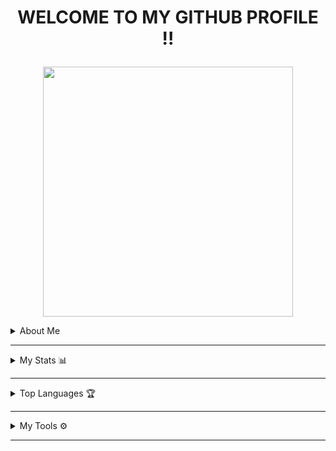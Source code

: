 <h1><p align='Middle'> WELCOME TO MY GITHUB PROFILE !!</p></h1>

  

<p align='Middle'><a href='https://telegram.me/ItS_PrAnav_xD'> <img src='https://telegra.ph/file/495c37ea86d6e1a30fa87.jpg' width='400"'></a></p>

<details>

<summary>About Me </summary>

  <p align='middle'>

    <b><i>

      AGE           »»

      </b></i> 

    12

  </p>

  <p align='middle'>

    <b><i>

      CLASS         »»

      </b></i> 

    VIII<sup>th</sup>

  </p>

  <p align='middle'>

    <b><i>

      STATE         »»

      </b></i> 

    Bihar

  </p>

  <p align='middle'>

    <b><i>

      NATIONALITY   »»

      </b></i> 

    🇮🇳

  </p>

  <p align='middle'>

    <b><i>

      TELEGRAM ACC  »»

      </b></i> 

    <a href="https://telegram.me/its_Pranav_xd" alt="Pranav"> <img src="https://img.shields.io/badge/Pranav-dcdcdc?logo=telegram"

                                                                            /></a>

  </p>

  <p align='middle'>

    <b><i>

      <sup></sup> Email 📨  »» 

      </b></i>

    <a href="ultramaxrobo@gmail.com" alt="📨"> <img src="https://img.shields.io/badge/Pranav-33FFC1?logo=gmail"

                                                                      /></a>

  </p>

</details>

---

<details>

<summary>My Stats 📊</summary><p align='middle'>

  <img src='https://github-readme-stats.vercel.app/api?username=Pranav18262&show_icons=true&theme=midnight-purple' width='500"'></p>

  <p align='middle'><img src='https://github-readme-streak-stats.herokuapp.com/?user=Pranav18262&theme=midnight-purple&show_icon=true' width='500"'></p> <p

  align='middle'><img src='https://komarev.com/ghpvc/?username=madboy482&label=My%20Profile%20Views&color=blueviolet&style=plastic' width='175"'></p>

</details>

---

<details>

  <summary>Top Languages 🏆</summary>

  <p align='middle'><img src='https://github-readme-stats.vercel.app/api/top-langs/?username=Pranav18262&theme=midnight-purple' width='300"' height='300"'></p><p align ="middle">

</details>

---

<details>

  <summary>My Tools ⚙️</summary>

  <p align='middle'>

    <code><a href="https://git-scm.com/" target="_blank"> <img width="20%"   src="https://www.vectorlogo.zone/logos/git-scm/git-scm-ar21.svg"> </a></code>

    <code><a href="https://www.python.org/" target="_blank"> <img width="20%"   src="https://www.vectorlogo.zone/logos/python/python-ar21.svg"> </a></code>

    <code><a href="https://heroku.com/" target="_blank"> <img width="20%"   src="https://www.vectorlogo.zone/logos/heroku/heroku-ar21.svg"> </a></code>

    <br />

    <code><a href="https://www.mysql.com/" target="_blank"> <img width="20%"  src="https://www.vectorlogo.zone/logos/mysql/mysql-ar21.svg"> </a></code>

    <code><a href="https://redis.io/" target="_blank"> <img width="20%"  src="https://www.vectorlogo.zone/logos/redis/redis-ar21.svg"> </a></code>

    <code><a href="https://firebase.google.com/" target="_blank"> <img width="20%"  src="https://www.vectorlogo.zone/logos/firebase/firebase-ar21.svg"> </a></code>

    <br />

    <code><a href="https://www.mongodb.com/" target="_blank"> <img width="20%"  src="https://www.vectorlogo.zone/logos/mongodb/mongodb-ar21.svg"> </a></code>

    <code><a href="https://github.com/" target="_blank"> <img width="20%"  src="https://www.vectorlogo.zone/logos/github/github-ar21.svg"> </a></code>

    <code><a href="https://gitlab.com/" target="_blank"> <img width="20%"  src="https://www.vectorlogo.zone/logos/gitlab/gitlab-ar21.svg"> </a></code>

    <br />

    <code><a href="https://www.postgresql.org/" target="_blank"> <img width="20%"  src="https://www.vectorlogo.zone/logos/postgresql/postgresql-ar21.svg"> </a></code>

    <code><a href="https://telegram.org/" target="_blank"> <img width="20%"  src="https://www.vectorlogo.zone/logos/telegram/telegram-ar21.svg"> </a></code>

    <br>

      </p>  

</details>

---


